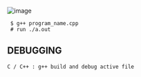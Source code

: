 
![image](https://user-images.githubusercontent.com/20908007/145121630-16f3456c-eeb7-42da-9007-3ace502c6bb8.png)


```
 $ g++ program_name.cpp  
 # run ./a.out 
```

## DEBUGGING
```
C / C++ : g++ build and debug active file
```
